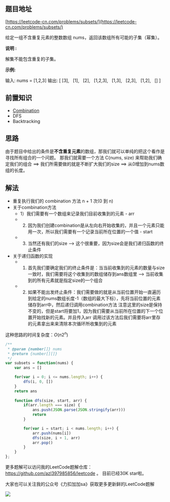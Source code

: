 
## 题目地址

[https://leetcode-cn.com/problems/subsets/](https://leetcode-cn.com/problems/subsets/)


给定一组不含重复元素的整数数组 nums，返回该数组所有可能的子集（幂集）。

**说明 :**

解集不能包含重复的子集。

**示例:**
    
输入: nums = [1,2,3]
输出:
[
  [3],
  [1],
  [2],
  [1,2,3],
  [1,3],
  [2,3],
  [1,2],
  []
]

## 前置知识

- [Combination](https://baike.baidu.com/item/%E7%BB%84%E5%90%88/12004197)
- DFS
- Backtracking

## 思路

由于题目中给出的条件是**不含重复元素**的数组，那我们就可以单纯的把这个看作是寻找所有组合的一个问题。
那我们就需要一个方法 C(nums, size) 来帮助我们确定我们的组合 ==> 我们所需要做的就是不断扩大我们的size ==> 从0增加到nums数组的长度。


## 解法

- 重复执行我们的 combination 方法 n + 1 次(0 到 n)
- 关于combination方法
  - 1）我们需要有一个数组来记录我们目前收集到的元素 - arr
  - 2) 因为我们创建combination是从左向右开始收集的，并且一个元素只能用一次，所以我们需要有一个记录当前所在位置的一个值 - start
  - 3) 当然还有我们的size --> 这个很重要，因为size会是我们递归函数的终止条件
- 关于递归函数的实现
  - 1) 首先我们要确定我们的终止条件是：当当前收集到的元素的数量与size一致时，我们需要将这个收集到的数组储存到ans数组里 --> 当前收集到的所有元素就是指定size的一个组合
  - 2) 如果不能出发终止条件：我们需要做的就是从当前位置开始一直遍历到给定的nums数组长度-1（数组的最大下标），先将当前位置的元素储存到arr中，然后递归调用combination方法
      注意这里的size是保持不变的，但是start将要加1，因为我们需要从当前所在位置的下一个位置开始找新的元素。并且传入arr
      调用过该方法后我们需要将arr里存的元素拿出来来清除本次循环所收集到的元素

这种思路的时间复杂度：$O(n2^n)$

```javascript
/**
 * @param {number[]} nums
 * @return {number[][]}
 */
var subsets = function(nums) {
    var ans = []

    for(var i = 0; i <= nums.length; i++) {
        dfs(i, 0, [])
    }
    return ans
    
    function dfs(size, start, arr) {
        if(arr.length === size) {
            ans.push(JSON.parse(JSON.stringify(arr)))
            return 
        }

        for(var i = start; i < nums.length; i++) {
            arr.push(nums[i])
            dfs(size, i + 1, arr)
            arr.pop()
        }
    }
};

```

更多题解可以访问我的LeetCode题解仓库：https://github.com/azl397985856/leetcode  。 目前已经30K star啦。

大家也可以关注我的公众号《力扣加加sa》获取更多更新鲜的LeetCode题解

![](https://tva1.sinaimg.cn/large/007S8ZIlly1gfcuzagjalj30p00dwabs.jpg)
